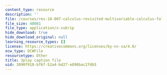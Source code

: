 ```yaml
---
content_type: resource
description: ''
file: /courses/res-18-007-calculus-revisited-multivariable-calculus-fall-2011/3090f918bf6f52a4bd27e896bac2fdb5_ZyhCnulIApY.vtt
file_size: 48081
file_type: application/x-subrip
hide_download: true
hide_download_original: null
learning_resource_types: []
license: https://creativecommons.org/licenses/by-nc-sa/4.0/
ocw_type: OCWFile
resourcetype: Other
title: 3play caption file
uid: 3090f918-bf6f-52a4-bd27-e896bac2fdb5
---
```

